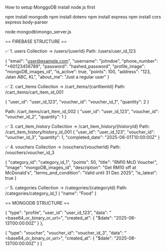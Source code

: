 How to setup MonggoDB
install node.js first

npm install mongodb
npm install dotenv
npm install express
npm install cors express body-parser

node mongodb\mongo_server.js

== FIREBASE STRUCTURE ==

✅ 1. users Collection → /users/{userId}
Path: /users/user_id_123

{
"email": "user@example.com",
"username": "johndoe",
"phone_number": "+60123456789",
"password": "hashed_password",
"profile_image": "mongoDB_images_id",
"is_active": true,
"points": 100,
"address": "123, Jalan ABC, KL",
"about_me": "Just a regular user"
}

✅ 2. cart_items Collection → /cart_items/{cartItemId}
Path: /cart_items/cart_item_id_001

{
"user_id": "user_id_123",
"voucher_id": "voucher_id_1",
"quantity": 2
}

Path: /cart_items/cart_item_id_002
{
"user_id": "user_id_123",
"voucher_id": "voucher_id_2",
"quantity": 1
}

✅ 3. cart_item_history Collection → /cart_item_history/{historyId}
Path: /cart_item_history/history_id_001
{
"user_id": "user_id_123",
"voucher_id": "voucher_id_3",
"quantity": 1,
"completed_date": "2025-08-01T10:00:00Z"
}

✅ 4. vouchers Collection → /vouchers/{voucherId}
Path: /vouchers/voucher_id_3

{
"category_id": "category_id_1",
"points": 50,
"title": "RM10 McD Voucher",
"image": "mongoDB_images_id",
"description": "Get RM10 off at McDonald's",
"terms_and_condition": "Valid until 31 Dec 2025",
"is_latest": true
}

✅ 5. categories Collection → /categories/{categoryId}
Path: /categories/category_id_1
{
"name": "Food"
}

== MONGODB STRUCTURE ==

{
"type": "profile",
"user_id": "user_id_123",
"data": "<base64_or_binary_or_url>",
"created_at": { "$date": "2025-08-13T00:00:00Z" }
},

{
"type": "voucher",
"voucher_id": "voucher_id_3",
"data": "<base64_or_binary_or_url>",
"created_at": { "$date": "2025-08-13T00:00:00Z" }
}
